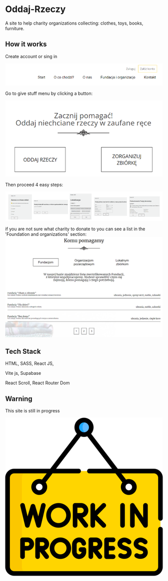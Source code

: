 # Oddaj-Rzeczy
A site to help charity organizations collecting: clothes, toys, books, furniture. 


## How it works
Create account or sing in


![](images/pickmenu2.png)

Go to give stuff menu by clicking a button: 

![](images/pickmenu.png)

Then proceed 4 easy steps: 

![](images/oddajRzeczy.png)

if you are not sure what charity to donate to you can see a list in the 'Foundation and organizations' section:
![](images/funds.png)

## Tech Stack

HTML, SASS, React JS,

Vite js, Supabase

React Scroll, React Router Dom

## Warning
This site is still in progress 

![](images/inProgress2.png)



